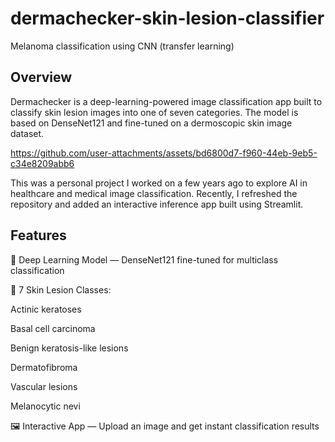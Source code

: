 # dermachecker-skin-lesion-classifier
Melanoma classification using CNN (transfer learning)

## Overview

Dermachecker is a deep-learning-powered image classification app built to classify skin lesion images into one of seven categories.
The model is based on DenseNet121 and fine-tuned on a dermoscopic skin image dataset.

https://github.com/user-attachments/assets/bd6800d7-f960-44eb-9eb5-c34e8209abb6



This was a personal project I worked on a few years ago to explore AI in healthcare and medical image classification. Recently, I refreshed the repository and added an interactive inference app built using Streamlit.

## Features
🧠 Deep Learning Model — DenseNet121 fine-tuned for multiclass classification

🩻 7 Skin Lesion Classes:

Actinic keratoses

Basal cell carcinoma

Benign keratosis-like lesions

Dermatofibroma

Vascular lesions

Melanocytic nevi

🖼 Interactive App — Upload an image and get instant classification results





